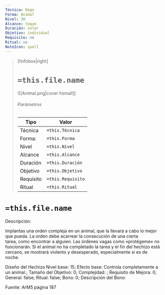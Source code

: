 ```yaml
---
Técnica: Rego
Forma: Animal
Nivel: 30
Alcance: toque 
Duración: solar  
Objetivo: individual
Requisito: no
Ritual: no
NoteIcon: spell
---
```


> [!infobox|right]
> # `=this.file.name`
> ![[Animal.png|cover hsmall]]
> ###### Parámetros
> Tipo |  Valor |
> ---|---|
> Técnica  | `=this.Técnica`  |
> Forma: | `=this.Forma`  |
> Nivel | `=this.Nivel`  |
> Alcance | `=this.Alcance` |
> Duración | `=this.Duración` |
> Objetivo | `=this.Objetivo` |
> Requisito | `=this.Requisito` |
> Ritual | `=this.Ritual` |

# `=this.file.name`
Descripción: <p>Implantas una orden compleja en un animal, que la llevará a cabo lo mejor que pueda. La orden debe acarrear la consecución de una cierta tarea, como encontrar a alguien. Las órdenes vagas como «protégeme» no funcionarán. Si el animal no ha completado la tarea y el fin del hechizo está cercano, se mostrará violento y desesperado, especialmente si es de noche.</p>

Diseño del Hechizo
Nivel base: 15; Efecto base: Controla completamente a un animal.;  Tamaño del Objetivo: 0; Complejidad: ; Requisito de Mejora: 0; General: false; Ritual: false; Bono: 0; Descripción del Bono: 

Fuente: ArM5 página 187